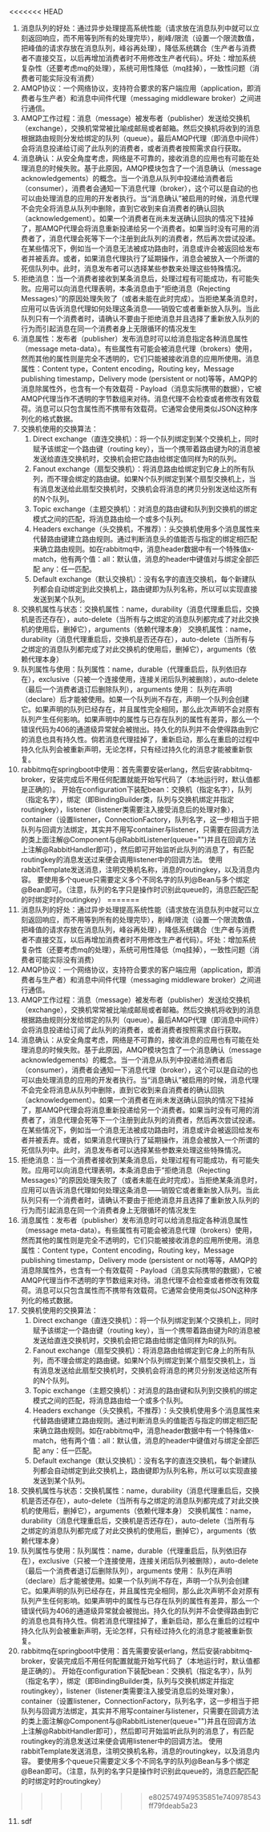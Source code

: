 <<<<<<< HEAD
1. 消息队列的好处：通过异步处理提高系统性能（请求放在消息队列中就可以立刻返回响应，而不用等到所有的处理完毕），削峰/限流（设置一个限流数值，把峰值的请求存放在消息队列，峰谷再处理），降低系统耦合（生产者与消费者不直接交互，以后再增加消费者时不用修改生产者代码）。坏处：增加系统复杂性（还要考虑mq的处理），系统可用性降低（mq挂掉），一致性问题（消费者可能实际没有消费）
2. AMQP协议：一个网络协议，支持符合要求的客户端应用（application，即消费者与生产者）和消息中间件代理（messaging middleware broker）之间进行通信。
3. AMQP工作过程：消息（message）被发布者（publisher）发送给交换机（exchange），交换机常常被比喻成邮局或者邮箱。然后交换机将收到的消息根据路由规则分发给绑定的队列（queue）。最后AMQP代理（即消息中间件）会将消息投递给订阅了此队列的消费者，或者消费者按照需求自行获取。
4. 消息确认：从安全角度考虑，网络是不可靠的，接收消息的应用也有可能在处理消息的时候失败。基于此原因，AMQP模块包含了一个消息确认（message acknowledgements）的概念。当一个消息从队列中投递给消费者后（consumer），消费者会通知一下消息代理（broker），这个可以是自动的也可以由处理消息的应用的开发者执行。当“消息确认”被启用的时候，消息代理不会完全将消息从队列中删除，直到它收到来自消费者的确认回执（acknowledgement）。如果一个消费者在尚未发送确认回执的情况下挂掉了，那AMQP代理会将消息重新投递给另一个消费者。如果当时没有可用的消费者了，消息代理会死等下一个注册到此队列的消费者，然后再次尝试投递。在某些情况下，例如当一个消息无法被成功路由时，消息或许会被返回给发布者并被丢弃。或者，如果消息代理执行了延期操作，消息会被放入一个所谓的死信队列中。此时，消息发布者可以选择某些参数来处理这些特殊情况。
5. 拒绝消息：当一个消费者接收到某条消息后，处理过程有可能成功，有可能失败。应用可以向消息代理表明，本条消息由于“拒绝消息（Rejecting Messages）”的原因处理失败了（或者未能在此时完成）。当拒绝某条消息时，应用可以告诉消息代理如何处理这条消息——销毁它或者重新放入队列。当此队列只有一个消费者时，请确认不要由于拒绝消息并且选择了重新放入队列的行为而引起消息在同一个消费者身上无限循环的情况发生
6. 消息属性：发布者（publisher）发布消息时可以给消息指定各种消息属性（message meta-data）。有些属性有可能会被消息代理（brokers）使用，然而其他的属性则是完全不透明的，它们只能被接收消息的应用所使用。消息属性：Content type，Content encoding，Routing key，Message publishing timestamp，Delivery mode (persistent or not)等等，AMQP的消息除属性外，也含有一个有效载荷 - Payload（消息实际携带的数据），它被AMQP代理当作不透明的字节数组来对待。消息代理不会检查或者修改有效载荷。消息可以只包含属性而不携带有效载荷。它通常会使用类似JSON这种序列化的格式数据。
7. 交换机使用的交换算法：
   1. Direct exchange（直连交换机）：将一个队列绑定到某个交换机上，同时赋予该绑定一个路由键（routing key），当一个携带着路由键为R的消息被发送给直连交换机时，交换机会把它路由给绑定值同样为R的队列。
   2. Fanout exchange（扇型交换机）：将消息路由给绑定到它身上的所有队列，而不理会绑定的路由键。如果N个队列绑定到某个扇型交换机上，当有消息发送给此扇型交换机时，交换机会将消息的拷贝分别发送给这所有的N个队列。
   3. Topic exchange（主题交换机）：对消息的路由键和队列到交换机的绑定模式之间的匹配，将消息路由给一个或多个队列。
   4. Headers exchange（头交换机，不推荐）：头交换机使用多个消息属性来代替路由键建立路由规则。通过判断消息头的值能否与指定的绑定相匹配来确立路由规则。如在rabbitmq中，消息header数据中有一个特殊值x-match，他有两个值：all：默认值，消息的header中键值对与绑定全部匹配  any：任一匹配。
   5. Default exchange（默认交换机）：没有名字的直连交换机，每个新建队列都会自动绑定到此交换机上，路由键即为队列名称，所以可以实现直接发送到某个队列。
8. 交换机属性与状态：交换机属性：name，durability（消息代理重启后，交换机是否还存在），auto-delete（当所有与之绑定的消息队列都完成了对此交换机的使用后，删掉它），arguments（依赖代理本身）    交换机属性：name，durability（消息代理重启后，交换机是否还存在），auto-delete（当所有与之绑定的消息队列都完成了对此交换机的使用后，删掉它），arguments（依赖代理本身）
9. 队列属性与使用：队列属性：name，durable（代理重启后，队列依旧存在），exclusive（只被一个连接使用，连接关闭后队列被删除），auto-delete（最后一个消费者退订后删除队列），arguments     使用： 队列在声明（declare）后才能被使用。如果一个队列尚不存在，声明一个队列会创建它。如果声明的队列已经存在，并且属性完全相同，那么此次声明不会对原有队列产生任何影响。如果声明中的属性与已存在队列的属性有差异，那么一个错误代码为406的通道级异常就会被抛出。持久化的队列并不会使得路由到它的消息也具有持久性。倘若消息代理挂掉了，重新启动，那么在重启的过程中持久化队列会被重新声明，无论怎样，只有经过持久化的消息才能被重新恢复。
10. rabbitmq在springboot中使用：首先需要安装erlang，然后安装rabbitmq-broker，安装完成后不用任何配置就能开始写代码了（本地运行时，默认值都是正确的）。  开始在configuration下装配bean：交换机（指定名字），队列（指定名字），绑定（即BindingBuilder类，队列与交换机绑定并指定routingkey），listener（listener类需要注入接受消息后的处理对象），container（设置listener，ConnectionFactory，队列名字，这一步相当于把队列与回调方法绑定，其实并不用写container与listener，只需要在回调方法的类上面注解@Component与@RabbitListener(queue="")并且在回调方法上注解@RabbitHandler即可），然后即可开始监听此队列的消息了，有匹配routingkey的消息发送过来便会调用listener中的回调方法。 使用rabbitTemplate发送消息，注明交换机名称，消息的routingkey，以及消息内容。  要使用多个queue只需要定义多个不同名字的队列@Bean与多个绑定@Bean即可。（注意，队列的名字只是操作时识别此queue的，消息匹配匹配的时绑定时的routingkey）
=======
1. 消息队列的好处：通过异步处理提高系统性能（请求放在消息队列中就可以立刻返回响应，而不用等到所有的处理完毕），削峰/限流（设置一个限流数值，把峰值的请求存放在消息队列，峰谷再处理），降低系统耦合（生产者与消费者不直接交互，以后再增加消费者时不用修改生产者代码）。坏处：增加系统复杂性（还要考虑mq的处理），系统可用性降低（mq挂掉），一致性问题（消费者可能实际没有消费）
2. AMQP协议：一个网络协议，支持符合要求的客户端应用（application，即消费者与生产者）和消息中间件代理（messaging middleware broker）之间进行通信。
3. AMQP工作过程：消息（message）被发布者（publisher）发送给交换机（exchange），交换机常常被比喻成邮局或者邮箱。然后交换机将收到的消息根据路由规则分发给绑定的队列（queue）。最后AMQP代理（即消息中间件）会将消息投递给订阅了此队列的消费者，或者消费者按照需求自行获取。
4. 消息确认：从安全角度考虑，网络是不可靠的，接收消息的应用也有可能在处理消息的时候失败。基于此原因，AMQP模块包含了一个消息确认（message acknowledgements）的概念。当一个消息从队列中投递给消费者后（consumer），消费者会通知一下消息代理（broker），这个可以是自动的也可以由处理消息的应用的开发者执行。当“消息确认”被启用的时候，消息代理不会完全将消息从队列中删除，直到它收到来自消费者的确认回执（acknowledgement）。如果一个消费者在尚未发送确认回执的情况下挂掉了，那AMQP代理会将消息重新投递给另一个消费者。如果当时没有可用的消费者了，消息代理会死等下一个注册到此队列的消费者，然后再次尝试投递。在某些情况下，例如当一个消息无法被成功路由时，消息或许会被返回给发布者并被丢弃。或者，如果消息代理执行了延期操作，消息会被放入一个所谓的死信队列中。此时，消息发布者可以选择某些参数来处理这些特殊情况。
5. 拒绝消息：当一个消费者接收到某条消息后，处理过程有可能成功，有可能失败。应用可以向消息代理表明，本条消息由于“拒绝消息（Rejecting Messages）”的原因处理失败了（或者未能在此时完成）。当拒绝某条消息时，应用可以告诉消息代理如何处理这条消息——销毁它或者重新放入队列。当此队列只有一个消费者时，请确认不要由于拒绝消息并且选择了重新放入队列的行为而引起消息在同一个消费者身上无限循环的情况发生
6. 消息属性：发布者（publisher）发布消息时可以给消息指定各种消息属性（message meta-data）。有些属性有可能会被消息代理（brokers）使用，然而其他的属性则是完全不透明的，它们只能被接收消息的应用所使用。消息属性：Content type，Content encoding，Routing key，Message publishing timestamp，Delivery mode (persistent or not)等等，AMQP的消息除属性外，也含有一个有效载荷 - Payload（消息实际携带的数据），它被AMQP代理当作不透明的字节数组来对待。消息代理不会检查或者修改有效载荷。消息可以只包含属性而不携带有效载荷。它通常会使用类似JSON这种序列化的格式数据。
7. 交换机使用的交换算法：
   1. Direct exchange（直连交换机）：将一个队列绑定到某个交换机上，同时赋予该绑定一个路由键（routing key），当一个携带着路由键为R的消息被发送给直连交换机时，交换机会把它路由给绑定值同样为R的队列。
   2. Fanout exchange（扇型交换机）：将消息路由给绑定到它身上的所有队列，而不理会绑定的路由键。如果N个队列绑定到某个扇型交换机上，当有消息发送给此扇型交换机时，交换机会将消息的拷贝分别发送给这所有的N个队列。
   3. Topic exchange（主题交换机）：对消息的路由键和队列到交换机的绑定模式之间的匹配，将消息路由给一个或多个队列。
   4. Headers exchange（头交换机，不推荐）：头交换机使用多个消息属性来代替路由键建立路由规则。通过判断消息头的值能否与指定的绑定相匹配来确立路由规则。如在rabbitmq中，消息header数据中有一个特殊值x-match，他有两个值：all：默认值，消息的header中键值对与绑定全部匹配  any：任一匹配。
   5. Default exchange（默认交换机）：没有名字的直连交换机，每个新建队列都会自动绑定到此交换机上，路由键即为队列名称，所以可以实现直接发送到某个队列。
8. 交换机属性与状态：交换机属性：name，durability（消息代理重启后，交换机是否还存在），auto-delete（当所有与之绑定的消息队列都完成了对此交换机的使用后，删掉它），arguments（依赖代理本身）    交换机属性：name，durability（消息代理重启后，交换机是否还存在），auto-delete（当所有与之绑定的消息队列都完成了对此交换机的使用后，删掉它），arguments（依赖代理本身）
9. 队列属性与使用：队列属性：name，durable（代理重启后，队列依旧存在），exclusive（只被一个连接使用，连接关闭后队列被删除），auto-delete（最后一个消费者退订后删除队列），arguments     使用： 队列在声明（declare）后才能被使用。如果一个队列尚不存在，声明一个队列会创建它。如果声明的队列已经存在，并且属性完全相同，那么此次声明不会对原有队列产生任何影响。如果声明中的属性与已存在队列的属性有差异，那么一个错误代码为406的通道级异常就会被抛出。持久化的队列并不会使得路由到它的消息也具有持久性。倘若消息代理挂掉了，重新启动，那么在重启的过程中持久化队列会被重新声明，无论怎样，只有经过持久化的消息才能被重新恢复。
10. rabbitmq在springboot中使用：首先需要安装erlang，然后安装rabbitmq-broker，安装完成后不用任何配置就能开始写代码了（本地运行时，默认值都是正确的）。  开始在configuration下装配bean：交换机（指定名字），队列（指定名字），绑定（即BindingBuilder类，队列与交换机绑定并指定routingkey），listener（listener类需要注入接受消息后的处理对象），container（设置listener，ConnectionFactory，队列名字，这一步相当于把队列与回调方法绑定，其实并不用写container与listener，只需要在回调方法的类上面注解@Component与@RabbitListener(queue="")并且在回调方法上注解@RabbitHandler即可），然后即可开始监听此队列的消息了，有匹配routingkey的消息发送过来便会调用listener中的回调方法。 使用rabbitTemplate发送消息，注明交换机名称，消息的routingkey，以及消息内容。  要使用多个queue只需要定义多个不同名字的队列@Bean与多个绑定@Bean即可。（注意，队列的名字只是操作时识别此queue的，消息匹配匹配的时绑定时的routingkey）
>>>>>>> e8025749749535851e740978543ff79fdeab5a23
11. sdf